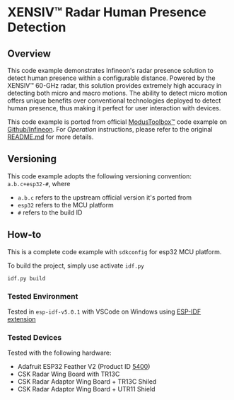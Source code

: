 # XENSIV™ Radar Human Presence Detection

## Overview

This code example demonstrates Infineon's radar presence solution to detect human presence within a configurable distance. Powered by the XENSIV™ 60-GHz radar, this solution provides extremely high accuracy in detecting both micro and macro motions. The ability to detect micro motion offers unique benefits over conventional technologies deployed to detect human presence, thus making it perfect for user interaction with devices.

This code example is ported from official [ModusToolbox™](https://www.infineon.com/cms/en/design-support/tools/sdk/modustoolbox-software/) code example on [Github/Infineon](https://github.com/Infineon/mtb-example-psoc6-radar-presence). For *Operation* instructions, please refer to the original [README.md](https://github.com/Infineon/mtb-example-psoc6-radar-presence/blob/master/README.md) for more details. 

## Versioning 
This code example adopts the following versioning convention:  `a.b.c+esp32-#`, where 
- `a.b.c` refers to the upstream official version it's ported from 
- `esp32` refers to the MCU platform 
- `#` refers to the build ID 

## How-to
This is a complete code example with `sdkconfig` for esp32 MCU platform.

To build the project, simply use activate `idf.py`

```
idf.py build 
```

### Tested Environment
Tested in `esp-idf-v5.0.1` with VSCode on Windows using [ESP-IDF extension](https://marketplace.visualstudio.com/items?itemName=espressif.esp-idf-extension) 

### Tested Devices 
Tested with the following hardware:
* Adafruit ESP32 Feather V2 (Product ID [5400](https://www.adafruit.com/product/5400))
* CSK Radar Wing Board with TR13C
* CSK Radar Adaptor Wing Board + TR13C Shiled 
* CSK Radar Adaptor Wing Board + UTR11 Shield 

